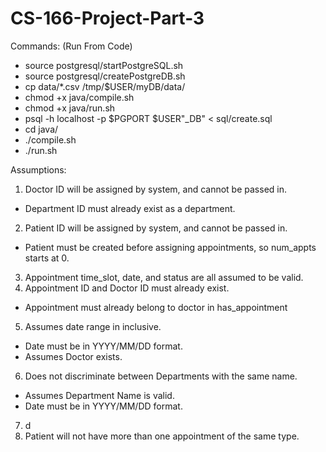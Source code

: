 # CS-166-Project-Part-3

Commands: (Run From Code)

- source postgresql/startPostgreSQL.sh
- source postgresql/createPostgreDB.sh
- cp data/*.csv /tmp/$USER/myDB/data/
- chmod +x java/compile.sh
- chmod +x java/run.sh
- psql -h localhost -p $PGPORT $USER"_DB" < sql/create.sql
- cd java/
- ./compile.sh
- ./run.sh

Assumptions:
1) Doctor ID will be assigned by system, and cannot be passed in.
 - Department ID must already exist as a department.
2) Patient ID will be assigned by system, and cannot be passed in.
 - Patient must be created before assigning appointments, so num_appts starts at 0.
3) Appointment time_slot, date, and status are all assumed to be valid.
4) Appointment ID and Doctor ID must already exist.
- Appointment must already belong to doctor in has_appointment
5) Assumes date range in inclusive. 
 - Date must be in YYYY/MM/DD format.
 - Assumes Doctor exists.
6) Does not discriminate between Departments with the same name. 
 - Assumes Department Name is valid.
 - Date must be in YYYY/MM/DD format.
7) d
8) Patient will not have more than one appointment of the same type.
